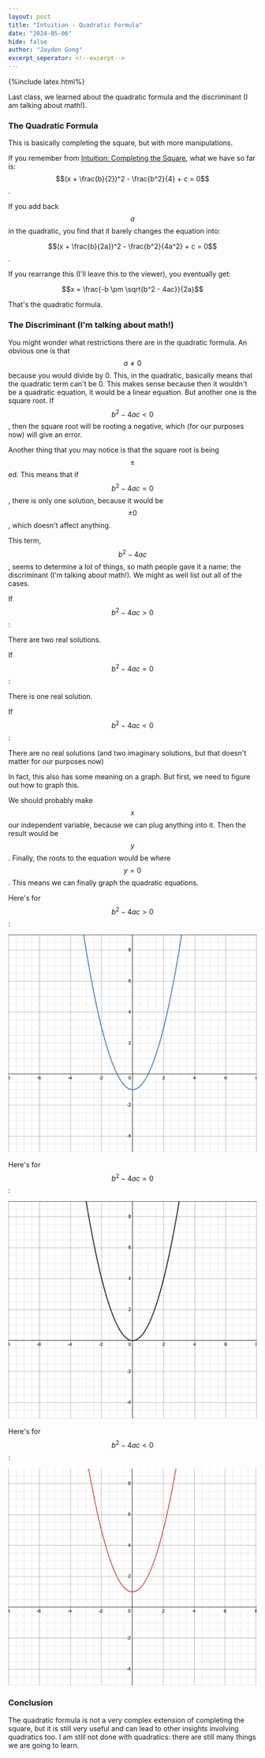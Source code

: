 ```yaml
---
layout: post
title: "Intuition - Quadratic Formula"
date: "2024-05-06"
hide: false
author: "Jayden Gong"
excerpt_seperator: <!--excerpt-->
---
```


{%include latex.html%}

Last class, we learned about the quadratic formula
and the discriminant (I am talking about math!).

<!--excerpt-->

### The Quadratic Formula

This is basically completing the square,
but with more manipulations.


If you remember from
[Intuition: Completing the Square](https://www.jaydengong.com/intuition/2024-05-02-Completing-Square.html),
what we have so far is:
$$(x + \frac{b}{2})^2 - \frac{b^2}{4} + c = 0$$.

If you add back $$a$$ in the quadratic,
you find that it barely changes the equation into:

$$(x + \frac{b}{2a})^2 - \frac{b^2}{4a^2} + c = 0$$.

If you rearrange this (I'll leave this to the viewer), you eventually get:

$$x = \frac{-b \pm \sqrt{b^2 - 4ac}}{2a}$$

That's the quadratic formula.

### The Discriminant (I'm talking about math!)

You might wonder what restrictions there are in the quadratic formula.
An obvious one is that $$a \neq 0$$
because you would divide by 0.
This, in the quadratic,
basically means that the quadratic term can't be 0.
This makes sense because then it wouldn't be a quadratic equation,
it would be a linear equation.
But another one is the square root.
If $$b^2 - 4ac < 0$$,
then the square root will be rooting a negative,
which (for our purposes now) will give an error.

Another thing that you may notice is
that the square root is being $$\pm$$ed.
This means that if $$b^2 - 4ac = 0$$,
there is only one solution,
because it would be $$\pm 0$$,
which doesn't affect anything.

This term, $$b^2 - 4ac$$,
seems to determine a lot of things,
so math people gave it a name:
the discriminant (I'm talking about math!).
We might as well list out all of the cases.

If $$b^2-4ac > 0$$:

There are two real solutions.

If $$b^2-4ac = 0$$:

There is one real solution.

If $$b^2-4ac < 0$$:

There are no real solutions
(and two imaginary solutions,
but that doesn't matter for our purposes now)

In fact, this also has some meaning on a graph.
But first, we need to figure out how to graph this.

We should probably make $$x$$ our independent variable,
because we can plug anything into it.
Then the result would be $$y$$.
Finally, the roots to the equation would be where $$y = 0$$.
This means we can finally graph the quadratic equations.

Here's for $$b^2-4ac > 0$$:

![quadratic with 2 solutions](/assets/images/solution_quadratic_2.png)

Here's for $$b^2-4ac = 0$$:

![quadratic with 2 solutions](/assets/images/solution_quadratic_1.png)

Here's for $$b^2-4ac < 0$$:

![quadratic with 2 solutions](/assets/images/solution_quadratic_0.png)

### Conclusion

The quadratic formula is not a very complex extension of completing the square,
but it is still very useful and can lead to other insights
involving quadratics too.
I am still not done with quadratics:
there are still many things we are going to learn.